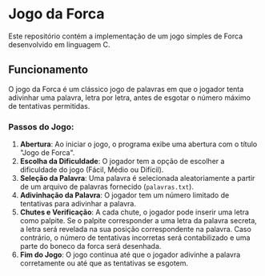 # Jogo da Forca
Este repositório contém a implementação de um jogo simples de Forca desenvolvido em linguagem C.

## Funcionamento
O jogo da Forca é um clássico jogo de palavras em que o jogador tenta adivinhar uma palavra, letra por letra, antes de esgotar o número máximo de tentativas permitidas.

### Passos do Jogo:
1. **Abertura**: Ao iniciar o jogo, o programa exibe uma abertura com o título "Jogo de Forca".
2. **Escolha da Dificuldade**: O jogador tem a opção de escolher a dificuldade do jogo (Fácil, Médio ou Difícil).
3. **Seleção da Palavra**: Uma palavra é selecionada aleatoriamente a partir de um arquivo de palavras fornecido (`palavras.txt`).
4. **Adivinhação da Palavra**: O jogador tem um número limitado de tentativas para adivinhar a palavra.
5. **Chutes e Verificação**: A cada chute, o jogador pode inserir uma letra como palpite. Se o palpite corresponder a uma letra da palavra secreta, a letra será revelada na sua posição correspondente na palavra. Caso contrário, o número de tentativas incorretas será contabilizado e uma parte do boneco da forca será desenhada.
6. **Fim do Jogo**: O jogo continua até que o jogador adivinhe a palavra corretamente ou até que as tentativas se esgotem.

